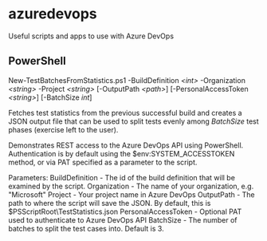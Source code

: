 # azuredevops
Useful scripts and apps to use with Azure DevOps

## PowerShell

New-TestBatchesFromStatistics.ps1 -BuildDefinition *\<int\>* -Organization *\<string\>* -Project *\<string\>* \[-OutputPath *\<path\>*\] \[-PersonalAccessToken *\<string\>*\] \[-BatchSize *int*]

Fetches test statistics from the previous successful build and creates a JSON output file that can be used to split tests evenly among *BatchSize* test phases (exercise left to the user).

Demonstrates REST access to the Azure DevOps API using PowerShell. Authentication is by default using the $env:SYSTEM_ACCESSTOKEN method, or via PAT specified as a parameter to the script.

Parameters:
BuildDefinition - The id of the build definition that will be examined by the script.
Organization - The name of your organization, e.g. "Microsoft"
Project - Your project name in Azure DevOps
OutputPath - The path to where the script will save the JSON. By default, this is $PSScriptRoot\TestStatistics.json
PersonalAccessToken - Optional PAT used to authenticate to Azure DevOps API
BatchSize - The number of batches to split the test cases into. Default is 3.

